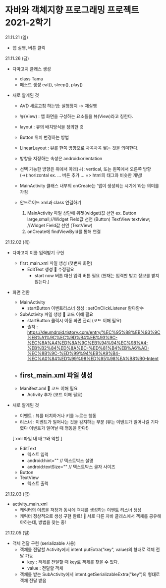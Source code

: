 # 자바와 객체지향 프로그래밍 프로젝트 2021-2학기

21.11.21 (일)
- 앱 실행, 버튼 클릭 

21.11.26 (금)
- 다마고치 클래스 생성
  - class Tama
  - 메소드 생성 eat(), sleep(), play()

- 새로 알게된 것
  - AVD 새로고침 하는법: 실행정지 -> 재실행
  - 뷰(View) : 앱 화면을 구성하는 요소들을 뷰(View)라고 칭한다.
  - layout : 뷰의 배치방식을 정의한 것
  - Button 위치 변경하는 방법
  - LinearLayout : 뷰를 한쪽 방향으로 차곡차곡 쌓는 것을 의미한다.
  - 방향을 지정하는 속성은 android:orientation
  - 선택 가능한 방향은 위에서 아래(↓): vertical, 또는 왼쪽에서 오른쪽 방향(→):horizontal
    ex. <LinearLayout android:orientation="vertical"> ... 버튼 추가 ... </LinearLayout>
        => html의 태그와 비슷한 개념!
  - MainActivity 클래스 내부의 onCreate는 '앱이 생성되는 시기에'라는 의미를 가짐

  - 안드로이드 xml과 class 연결하기
    1) MainActivity 파일 상단에 위젯(widget)값 선언
       ex. Button large,small;//Widget Field값 선언 (Button)
           TextView textview; //Widget Field값 선언 (TextView)
    2) onCreate에 findViewById를 통해 연결

21.12.02 (목)
- 다마고치 이름 입력받기 구현
    - first_main.xml 파일 생성 (첫번째 화면)
        - EditText 생성
        🔴 수정필요
            - start now 버튼 대신 입력 버튼 필요 (현재는 입력만 받고 정보를 받지 않는다.)

- 화면 전환
    - MainActivity
        - startButton 이벤트리스너 생성 : setOnClickListener 람다함수
    - SubActivity 파일 생성
        🔴 코드 이해 필요
        - startButton 클릭시 이동 화면 관리 (코드 이해 필요)
        - 출처 : https://deumdroid.tistory.com/entry/%EC%95%88%EB%93%9C%EB%A1%9C%EC%9D%B4%EB%93%9C-%EC%8A%A4%ED%8A%9C%EB%94%94%EC%98%A4-%EB%B2%84%ED%8A%BC-%ED%81%B4%EB%A6%AD-%EC%8B%9C-%ED%99%94%EB%A9%B4-%EC%A0%84%ED%99%98%ED%95%98%EA%B8%B0-Intent
    - first_main.xml 파일 생성
        -
    - Manifest.xml
        🔴 코드 이해 필요
        - Activity 추가 (코드 이해 필요)


- 새로 알게된 것
    - 이벤트 : 뷰를 터치하거나 키를 누르는 행동
    - 리스너 : 이벤트가 일어나는 것을 감지하는 부분
      (뷰는 이벤트가 일어나길 기다렸다 이벤트가 일어날 때 행동을 한다!)

    [ xml 파일 내 태그와 역할 ]
    - EditText
        - 텍스트 입력
        - android:hint="" // 텍스트박스 설명
        - android:textSize="" // 텍스트박스 글자 사이즈
    - Button
    - TextView
        - 텍스트 출력

21.12.03 (금)
- activity_main.xml
    - 캐릭터의 이름을 저장과 동시에 객체를 생성하는 이벤트 리스너 생성
    - 캐릭터 정상적으로 생성 구현 완료!
    🔴 서로 다른 자바 클래스에서 객체를 공유해야하는데, 방법을 찾는 중!

21.12.05 (일)
- 객체 전달 구현 (serializable 사용)
    - 객체를 전달할 Activity에서 intent.putExtra("key", value)의 형태로 객체 전달 가능
        - key : 객체를 전달할 때 key로 객체를 찾을 수 있다.
        - value : 전달할 객체
    - 객체를 받는 SubActivity에서 intent.getSerializableExtra("key")의 형태로 객체 전달 받음


